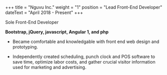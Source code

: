 +++
title = "Nguvu Inc."
weight = "1"
position = "Lead Front-End Developer"
dateText = "April 2018 - Present"
+++

Sole Front-End Developer

**Bootstrap, jQuery, javascript, Angular 1, and php**

<!--more-->

- Became comfortable and knowledgable with front end web design and prototyping. 

- Independently created scheduling, punch clock and POS software to save time, optimize labor costs, and gather crucial visitor information used for marketing and advertising.
